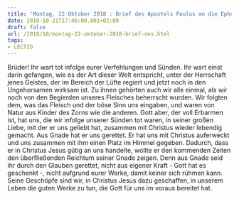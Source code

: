 ```yaml
---
title: 'Montag, 22 Oktober 2018 : Brief des Apostels Paulus an die Epheser 2,1-10.'
date: 2018-10-21T17:46:00.001+02:00
draft: false
url: /2018/10/montag-22-oktober-2018-brief-des.html
tags: 
- LECTIO
---
```


Brüder! Ihr wart tot infolge eurer Verfehlungen und Sünden. Ihr wart einst darin gefangen, wie es der Art dieser Welt entspricht, unter der Herrschaft jenes Geistes, der im Bereich der Lüfte regiert und jetzt noch in den Ungehorsamen wirksam ist. Zu ihnen gehörten auch wir alle einmal, als wir noch von den Begierden unseres Fleisches beherrscht wurden. Wir folgten dem, was das Fleisch und der böse Sinn uns eingaben, und waren von Natur aus Kinder des Zorns wie die anderen. Gott aber, der voll Erbarmen ist, hat uns, die wir infolge unserer Sünden tot waren, in seiner großen Liebe, mit der er uns geliebt hat, zusammen mit Christus wieder lebendig gemacht. Aus Gnade hat er uns gerettet. Er hat uns mit Christus auferweckt und uns zusammen mit ihm einen Platz im Himmel gegeben. Dadurch, dass er in Christus Jesus gütig an uns handelte, wollte er den kommenden Zeiten den überfließenden Reichtum seiner Gnade zeigen. Denn aus Gnade seid ihr durch den Glauben gerettet, nicht aus eigener Kraft - Gott hat es geschenkt -, nicht aufgrund eurer Werke, damit keiner sich rühmen kann. Seine Geschöpfe sind wir, in Christus Jesus dazu geschaffen, in unserem Leben die guten Werke zu tun, die Gott für uns im voraus bereitet hat.